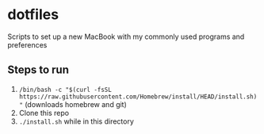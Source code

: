 # dotfiles
Scripts to set up a new MacBook with my commonly used programs and preferences

## Steps to run
1. `/bin/bash -c "$(curl -fsSL https://raw.githubusercontent.com/Homebrew/install/HEAD/install.sh)"` (downloads homebrew and git)
2. Clone this repo
3. `./install.sh` while in this directory
